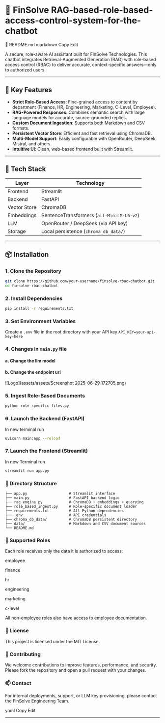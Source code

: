 

# 🤖 FinSolve RAG-based-role-based-access-control-system-for-the-chatbot
📄 README.md
markdown
Copy
Edit

A secure, role-aware AI assistant built for FinSolve Technologies. This chatbot integrates Retrieval-Augmented Generation (RAG) with role-based access control (RBAC) to deliver accurate, context-specific answers—only to authorized users.

---

## 🔐 Key Features

- **Strict Role-Based Access**: Fine-grained access to content by department (Finance, HR, Engineering, Marketing, C-Level, Employee).
- **RAG-Powered Responses**: Combines semantic search with large language models for accurate, source-grounded replies.
- **Custom Document Ingestion**: Supports both Markdown and CSV formats.
- **Persistent Vector Store**: Efficient and fast retrieval using ChromaDB.
- **Multi-Model Support**: Easily configurable with OpenRouter, DeepSeek, Mistral, and others.
- **Intuitive UI**: Clean, web-based frontend built with Streamlit.

---

## 🧰 Tech Stack

| Layer        | Technology                            |
|--------------|----------------------------------------|
| Frontend     | Streamlit                              |
| Backend      | FastAPI                                |
| Vector Store | ChromaDB                               |
| Embeddings   | SentenceTransformers (`all-MiniLM-L6-v2`) |
| LLM          | OpenRouter / DeepSeek (via API key)    |
| Storage      | Local persistence (`chroma_db_data/`)  |

--  -

## 📦 Installation

### 1. Clone the Repository
```bash
git clone https://github.com/your-username/finsolve-rbac-chatbot.git
cd finsolve-rbac-chatbot
```


### 2. Install Dependencies
```bash
pip install -r requirements.txt
```

### 3. Set Environment Variables
Create a `.env` file in the root directory with your API key 
`API_KEY=your-api-key-here`



### 4. Changes in `main.py` file
#### a. Change the llm model 
#### b. Change the endpoint url
![Logo](assets/assets/Screenshot 2025-06-29 172705.png)


### 5. Ingest Role-Based Documents
```bash
python role specific files.py
```

### 6. Launch the Backend (FastAPI)
In new terminal run
```bash
uvicorn main:app --reload
```


### 7. Launch the Frontend (Streamlit)
In new Terminal run
```bash
streamlit run app.py
```


### 🧭 Directory Structure
```
├── app.py                   # Streamlit interface
├── main.py                  # FastAPI backend logic
├── rag_engine.py            # ChromaDB + embeddings + querying
├── role_based_ingest.py     # Role-specific document loader
├── requirements.txt         # All Python dependencies
├── .env                     # API credentials
├── chroma_db_data/          # ChromaDB persistent directory
├── data/                    # Markdown and CSV document sources
└── README.md
```


### 👥 Supported Roles
Each role receives only the data it is authorized to access:

employee

finance

hr

engineering

marketing

c-level

All non-employee roles also have access to employee documentation.

### 📄 License
This project is licensed under the MIT License.

### 🙌 Contributing
We welcome contributions to improve features, performance, and security.
Please fork the repository and open a pull request with your changes.

### 📫 Contact
For internal deployments, support, or LLM key provisioning, please contact the FinSolve Engineering Team.

yaml
Copy
Edit

---

